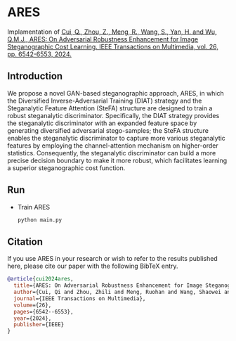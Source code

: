 # ARES
Implamentation of [Cui, Q., Zhou, Z., Meng, R., Wang, S., Yan, H. and Wu, Q.M.J., ARES: On Adversarial Robustness Enhancement for Image Steganographic Cost Learning. IEEE Transactions on Multimedia, vol. 26, pp. 6542-6553, 2024.](https://ieeexplore.ieee.org/abstract/document/10398515/)

## Introduction
We propose a novel GAN-based steganographic approach, ARES, in which the Diversified Inverse-Adversarial Training (DIAT) strategy and the Steganalytic Feature Attention (SteFA) structure are designed to train a robust steganalytic discriminator. 
Specifically, the DIAT strategy provides the steganalytic discriminator with an expanded feature space by generating diversified adversarial stego-samples; the SteFA structure enables the steganalytic discriminator to capture more various steganalytic features by employing the channel-attention mechanism on higher-order statistics. Consequently, the steganalytic discriminator can build a more precise decision boundary to make it more robust, which facilitates learning a superior steganographic cost function. 

## Run 

- Train ARES
  ```sh
  python main.py 
  ```

## Citation

If you use ARES in your research or wish to refer to the results published here, please cite our paper with the following BibTeX entry.

```BibTeX
@article{cui2024ares,
  title={ARES: On Adversarial Robustness Enhancement for Image Steganographic Cost Learning},
  author={Cui, Qi and Zhou, Zhili and Meng, Ruohan and Wang, Shaowei and Yan, Hongyang and Wu, QM Jonathan},
  journal={IEEE Transactions on Multimedia},
  volume={26},
  pages={6542--6553},
  year={2024},
  publisher={IEEE}
}
```
